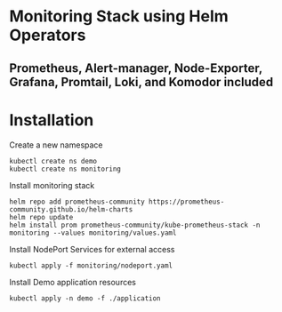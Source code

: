 # Monitoring Stack using Helm Operators
## Prometheus, Alert-manager, Node-Exporter, Grafana, Promtail, Loki, and Komodor included

# Installation

Create a new namespace
```
kubectl create ns demo
kubectl create ns monitoring
```
Install monitoring stack

```
helm repo add prometheus-community https://prometheus-community.github.io/helm-charts
helm repo update 
helm install prom prometheus-community/kube-prometheus-stack -n monitoring --values monitoring/values.yaml
```
Install NodePort Services for external access

```
kubectl apply -f monitoring/nodeport.yaml
```

Install Demo application resources
```
kubectl apply -n demo -f ./application
```
